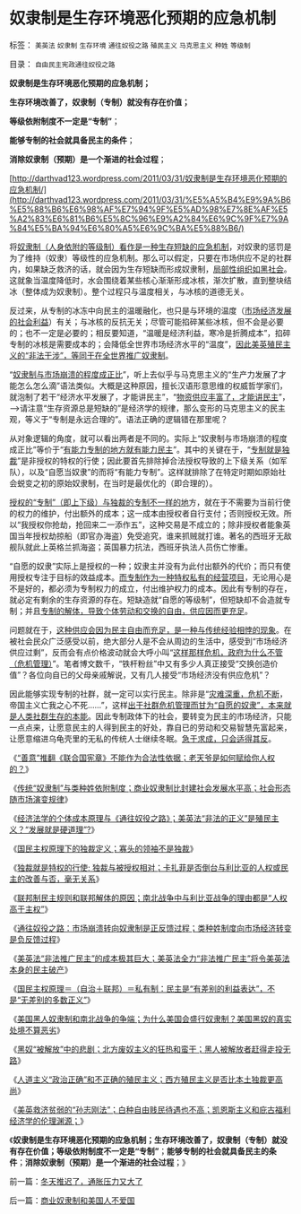# 奴隶制是生存环境恶化预期的应急机制

标签： `美英法` `奴隶制` `生存环境` `通往奴役之路` `殖民主义` `马克思主义` `种姓` `等级制` 

目录： `自由民主宪政通往奴役之路`

**奴隶制是生存环境恶化预期的应急机制；**

**生存环境改善了，奴隶制（专制）就没有存在价值；**

**等级依附制度不一定是“专制”**；

**能够专制的社会就具备民主的条件**；

**消除奴隶制（预期）是一个渐进的社会过程**；

[http://darthvad123.wordpress.com/2011/03/31/奴隶制是生存环境恶化预期的应急机制/](http://darthvad123.wordpress.com/2011/03/31/%E5%A5%B4%E9%9A%B6%E5%88%B6%E6%98%AF%E7%94%9F%E5%AD%98%E7%8E%AF%E5%A2%83%E6%81%B6%E5%8C%96%E9%A2%84%E6%9C%9F%E7%9A%84%E5%BA%94%E6%80%A5%E6%9C%BA%E5%88%B6/)

将[奴隶制（人身依附的等级制）看作是一种生存短缺的应急机制](../../../2011/3/27/奴隶制是对市场崩溃的适应.md)，对奴隶的惩罚是为了维持（奴隶）等级性的应急机制。那么可以假定，只要在市场供应不足的社群内，如果缺乏救济的话，就会因为生存短缺而形成奴隶制，[局部性组织如黑社会](../../../2010/10/4/黑社会和黑社会行为和打黑的本质.md)。这就象当温度降低时，水会围绕着某些核心渐渐形成冰核，渐次扩散，直到整块结冰（整体成为奴隶制）。整个过程只与温度相关，与冰核的道德无关。

反过来，从专制的冰冻中向民主的温暖融化，也只是与环境的温度（[市场经济发展的社会利益](../../../2010/10/1/拨乱反正就会有“失去的几十年”——&gt;比亡国强！.md)）有关；与冰核的反抗无关；尽管可能掐碎某些冰核，但不会是必要的；也不一定是必要的；相反要知道，“温暖是经济利益，寒冷是折腾成本”，掐碎专制的冰核是需要成本的；会降低全世界市场经济水平的“温度”，[因此美英殖民主义的“非法干涉”，等同于在全世界推广奴隶制](../../../2011/3/27/美英法殖民主义是《通往奴役之路》.md)。

“[奴隶制与市场崩溃的程度成正比](../../../2011/3/28/市场崩溃通向奴役之路的正反馈.md)”，听上去似乎与马克思主义的“生产力发展了才能怎么怎么滴”语法类似。大概是这种原因，擅长汉语形意思维的权威哲学家们，就泡制了若干“经济水平发展了，才能讲民主”，“[物资供应丰富了，才能讲民主](../../../2010/3/2/“物质供应极大丰富才能讲民主“.md)”，——>请注意“生存资源总是短缺的”是经济学的规律，那么变形的马克思主义的民主观，等义于“专制是永远合理的”。语法正确的逻辑错在那里呢？

从对象逻辑的角度，就可以看出两者是不同的。实际上“奴隶制与市场崩溃的程度成正比”等价于“[有能力专制的地方就有能力民主](../../../2010/5/12/传统文化美德服务于等级社会.md)”。其中的关键在于，“[专制就是独裁](../../../2011/3/27/国民主权原理下的独裁和寡头们的领袖.md)”是非授权的特权的行使；因此要首先排除掉合法授权导致的上下级关系（如军队），以及“自愿当奴隶”的而将“有能力专制”。这样就排除了在特定时期如原始社会蜕变之初的原始奴隶制，在当时是最优化的（即合理的）。

[授权的“专制”（即上下级）与独裁的专制不一样的地](../../../2011/3/28/后卡扎菲的利比亚能摆脱独裁的卡扎菲吗？.md)方，就在于不需要为当前行使的权力的维护，付出额外的成本；这一成本由授权者自行支付；否则授权无效。所以“我授权你抢劫，抢回来二一添作五”，这种交易是不成立的；除非授权者能象英国当年授权劫掠船（即官办海盗）免受追究，谁来抓贼就打谁。著名的西班牙无敌舰队就此上英格兰抓海盗；英国暴力抗法，西班牙执法人员伤亡惨重。

“自愿的奴隶”实际上是授权的一种；奴隶主并没有为此付出额外的代价；而只有使用授权专注于目标的效益成本。[而专制作为一种特权私有的经营项目](../../../2009/5/14/权力经营的风险和成本.md)，无论用心是不是好的，都必须为专制权力的成立，付出维护权力的成本。因此有专制的存在，就必定有剩余的生存资源的存在。短缺造就“自愿的等级制”，但短缺却不会造就专制；并且[专制的解体，导致个体劳动和交换的自由，供应因而更充足](../../../2011/1/19/米塞斯原理与百年中国历史错误.md)。

问题就在于，[这种供应会因为民主自由而充足，是一种与传统经验相悖的现象](../../../2011/1/9/市场经济不存在粮食危机.md)。在被社会民众广泛感受以前，绝大部分人是不会从周边的生活中，感受到“市场经济供应过剩”，反而会有点价格波动就会大呼小叫“[这样那样危机，政府为什么不管（危机管理）](../../../2010/11/16/农产品涨1%消费价格涨100%，农民收入不会提高.md)”。笔者博文数千，“铁杆粉丝”中又有多少人真正接受“交换创造价值”？各位向自已的父母亲戚解说，又有几人接受“市场经济没有供应危机”？

因此能够实现专制的社群，就一定可以实行民主。除非是“[灾难深重，危机不断](../../../2010/12/16/“灾难深重”意味着社会腐朽.md)，帝国主义亡我之心不死……”，这样[出于社群危机管理而甘为“自愿的奴隶”，本来就是人类社群生存的本能](../../../2010/1/21/国家是危机管理的工具.md)。因此专制政体下的社会，要转变为民主的市场经济，只能一点点来，让愿意民主的人得到民主的好处，靠自已的劳动和交易智慧先富起来，让愿意缩进乌龟壳里的无私的传统人士继续冬眠。[急于求成，只会适得其反](../../../2010/11/3/“政治改革”必须首先在法学中精确定义.md)。



《[“善意”推翻《联合国宪章》不能作为合法性依据；老天爷是如何赋给你人权的？](../../../2011/3/27/“善意”推翻《联合国宪章》将推翻联合国.md)》

《[传统“奴隶制”与类种姓依附制度；商业奴隶制比封建社会发展水平高；社会形态随市场演变规律](../../../2011/3/27/奴隶制是对市场崩溃的适应.md)》

《[经济法学的个体成本原理与《通往奴役之路》；美英法“非法的正义”是殖民主义？“发展就是硬道理”?](../../../2011/3/27/美英法殖民主义是《通往奴役之路》.md)》

《[国民主权原理下的独裁定义；寡头的领袖不是独裁](../../../2011/3/27/国民主权原理下的独裁和寡头们的领袖.md)》

《[独裁就是特权的行使;
独裁与被授权相对；卡扎菲是否倒台与利比亚的人权或民主的改善与否，毫无关系](../../../2011/3/28/后卡扎菲的利比亚能摆脱独裁的卡扎菲吗？.md)》

《[联邦制民主规则和联邦解体的原因；南北战争中与利比亚战争的理由都是“人权高于主权”](../../../2011/3/28/美国解体和联合国危机.md)》

《[通往奴役之路：市场崩溃转向奴隶制是正反馈过程；类种姓制度向市场经济转变是负反馈过程](../../../2011/3/28/市场崩溃通向奴役之路的正反馈.md)》

《[美英法“非法推广民主”的成本极其巨大；美英法全力“非法推广民主”将令美英法本身的民主破产](../../../2011/3/29/“非法推广民主”会令美英法破产.md)》

《[国民主权原理＝（自治＋联邦）＝私有制：民主是“有差别的利益表达”，不是“无差别的多数正义”](../../../2011/3/29/国民主权原理＝私有制.md)》

《[美国黑人奴隶制和南北战争的争端；为什么美国会盛行奴隶制？美国黑奴的真实处境不算恶劣](../../../2011/3/29/美国奴隶制和南北战争.md)》

《[黑奴“被解放”中的悲剧；北方废奴主义的狂热和蛮干；黑人被解放者赶得走投无路](../../../2011/3/30/黑奴“被解放”中的悲剧.md)》

《[人道主义“政治正确”和不正确的殖民主义；西方殖民主义是否比本土独裁更高尚](../../../2011/3/30/人道主义“政治正确”和不正确的殖民主义.md)》

《[美英救济贫弱的“孙志刚法”；白种自由贱民待遇也不高；凯恩斯主义和庇古福利经济学的伦理渊源；](../../../2011/3/30/美英“孙志刚法”和黑奴待遇.md)》

《**奴隶制是生存环境恶化预期的应急机制；生存环境改善了，奴隶制（专制）就没有存在价值；等级依附制度不一定是“专制”**；**能够专制的社会就具备民主的条件**；**消除奴隶制（预期）是一个渐进的社会过程**；》

前一篇：[冬天推迟了，通胀压力又大了](../../../2011/3/31/冬天推迟了，通胀压力又大了.md)

后一篇：[商业奴隶制和美国人不爱国](../../../2011/3/31/商业奴隶制和美国人不爱国.md)